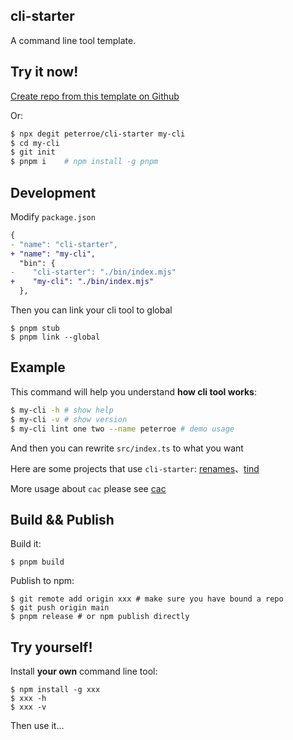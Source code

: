 ## cli-starter

A command line tool template.

## Try it now!

[Create repo from this template on Github](https://github.com/peterroe/cli-starter/generate)

Or:

```bash
$ npx degit peterroe/cli-starter my-cli
$ cd my-cli
$ git init
$ pnpm i    # npm install -g pnpm
```

## Development

Modify `package.json` 

```diff
{
- "name": "cli-starter",
+ "name": "my-cli",
  "bin": {
-    "cli-starter": "./bin/index.mjs"
+    "my-cli": "./bin/index.mjs"
  },
```

Then you can link your cli tool to global

```shell
$ pnpm stub
$ pnpm link --global
```

## Example

This command will help you understand **how cli tool works**:

```bash
$ my-cli -h # show help
$ my-cli -v # show version
$ my-cli lint one two --name peterroe # demo usage
```

And then you can rewrite `src/index.ts` to what you want

Here are some projects that use `cli-starter`: [renames](https://github.com/peterroe/renames)、[tind](https://github.com/peterroe/tind)

More usage about `cac` please see [cac](https://github.com/cacjs/cac#simple-parsing)

## Build && Publish

Build it:

```shell
$ pnpm build
```

Publish to npm:

```shell
$ git remote add origin xxx # make sure you have bound a repo
$ git push origin main 
$ pnpm release # or npm publish directly
```

## Try yourself!

Install **your own** command line tool:

```
$ npm install -g xxx
$ xxx -h
$ xxx -v
```

Then use it...